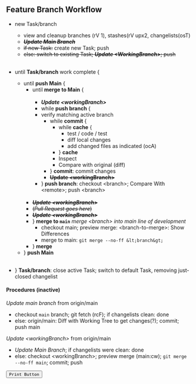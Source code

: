 ## Feature Branch Workflow

- new Task/branch
  - view and cleanup branches (rV 1), stashes(rV upx2, changelists(osT)
  - ~~***Update Main Branch***~~
  - ~~if new Task:~~ create new Task; push
  - ~~else: switch to existing Task; ***Update &lt;WorkingBranch&gt;***; push~~
    <br/><br/>

- until **Task/branch** work complete {
  - until **push Main** {
    - until **merge to Main** {
<br/><br/>
      - ***Update &lt;workingBranch&gt;***
      - while **push branch** {
      - verify matching active branch
        - while **commit** {
          - while **cache** {
            - test / code / test
            - diff local changes
            - add changed files as indicated (ocA)
          - } **cache**
          - Inspect
          - Compare with original (diff)
        - } **commit**: commit changes
        - ~~**Update &lt;workingBranch&gt;**~~
      - } **push branch**: checkout &lt;branch&gt;; Compare With &lt;remote&gt;; push &lt;branch&gt;
<br/><br/>
    - ~~***Update &lt;workingBranch&gt;***~~
    - ~~(*Pull Request goes here*)~~
    - ~~***Update &lt;workingBranch&gt;***~~
    - } **merge to `main`** *merge &lt;branch&gt; into main line of development*
      - checkout main; preview merge: &lt;branch-to-merge&gt;: Show Differences
      - merge to main: `git merge --no-ff &lt;branch&gt;`
    - } **merge**
  - } **push Main**
<br/><br>
- } **Task/branch**: close active Task; switch to default Task, removing just-closed changelist

#### Procedures (inactive)

*Update main branch* from origin/main
- checkout `main` branch; git fetch (rcF); if changelists clean: done
- else: origin/main: Diff with Working Tree to get changes(?); commit; push main

*Update &lt;workingBranch&gt;* from origin/main
- *Update Main Branch*; if changelists were clean: done
- else: checkout &lt;workingBranch&gt;; preview merge (main:cw); `git merge --no-ff main`; commit; push

<button onclick="window.print()">`Print Button`</button>
